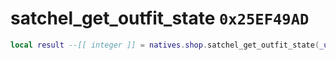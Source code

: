 # satchel_get_outfit_state `0x25EF49AD`

```lua
local result --[[ integer ]] = natives.shop.satchel_get_outfit_state(_unk0 --[[ integer ]])
```
